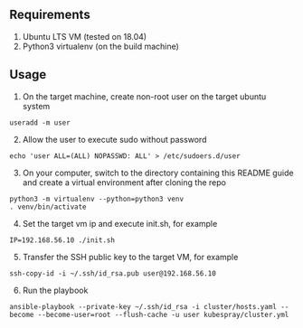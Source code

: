 ## Requirements
1. Ubuntu LTS VM (tested on 18.04)
2. Python3 virtualenv (on the build machine)


## Usage
1. On the target machine, create non-root user on the target ubuntu system

```
useradd -m user
```

2. Allow the user to execute sudo without password

```
echo 'user ALL=(ALL) NOPASSWD: ALL' > /etc/sudoers.d/user
```

3. On your computer, switch to the directory containing this README guide and create a virtual environment after cloning the repo
```
python3 -m virtualenv --python=python3 venv
. venv/bin/activate
```

4. Set the target vm ip and execute init.sh, for example
```
IP=192.168.56.10 ./init.sh
```

5. Transfer the SSH public key to the target VM, for example
```
ssh-copy-id -i ~/.ssh/id_rsa.pub user@192.168.56.10
```

6. Run the playbook
```
ansible-playbook --private-key ~/.ssh/id_rsa -i cluster/hosts.yaml --become --become-user=root --flush-cache -u user kubespray/cluster.yml
```
